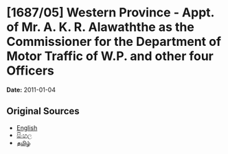 # [1687/05] Western Province - Appt. of Mr. A. K. R. Alawaththe as the Commissioner for the Department of Motor Traffic of W.P. and other four Officers

**Date:** 2011-01-04

## Original Sources

- [English](https://documents.gov.lk/view/extra-gazettes/2011/1/1687-05_E.pdf)
- [සිංහල](https://documents.gov.lk/view/extra-gazettes/2011/1/1687-05_S.pdf)
- [தமிழ்](https://documents.gov.lk/view/extra-gazettes/2011/1/1687-05_T.pdf)
